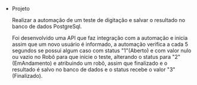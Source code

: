 - Projeto
  
   Realizar a automação de um teste de digitação e salvar o resultado no banco de dados PostgreSql.
  
  Foi desenvolvido uma API que faz integração com a automação e inicia assim que um novo usuário é informado,
  a automação verifica a cada 5 segundos se possui algum caso com status "1"(Aberto) e com valor nulo ou vazio no Robô para que inicie o teste, alterando o status para "2"(EmAndamento) e atribuindo um robô,
  assim que finalizado e o resultado é salvo no banco de dados e o status recebe o valor "3"(Finalizado).
